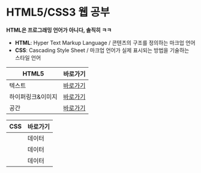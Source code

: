 # HTML5/CSS3 웹 공부

**HTML은 프로그래밍 언어가 아니다, 솔직히 ㅋㅋ**  

- **HTML**: Hyper Text Markup Language / 콘텐츠의 구조를 정의하는 마크업 언어
- **CSS**: Cascading Style Sheet / 마크업 언어가 실제 표시되는 방법을 기술하는 스타일 언어

| HTML5 | 바로가기 |
| -------- | -------- |
| 텍스트  | [바로가기](HTML5/01/README.md)|
| 하이퍼링크&이미지  | [바로가기](HTML5/02/README.md)|
| 공간 | [바로가기](HTML5/03/README.md) |


| CSS| 바로가기 |
| -------- | -------- |
|   | 데이터  |
|   | 데이터  |
|   | 데이터  |
